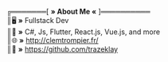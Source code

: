 ╔═══════[ **» About Me «** ]══════════  
║🖥️ **»** Fullstack Dev  
║🧮 **»** C#, Js, Flutter, React.js, Vue.js, and more  
║🌐 **»** http://clemtrompier.fr/  
║📁 **»** https://github.com/trazeklay  
